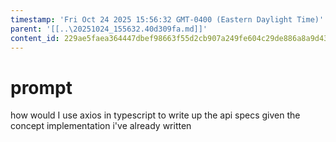 ```yaml
---
timestamp: 'Fri Oct 24 2025 15:56:32 GMT-0400 (Eastern Daylight Time)'
parent: '[[..\20251024_155632.40d309fa.md]]'
content_id: 229ae5faea364447dbef98663f55d2cb907a249fe604c29de886a8a9d43aea84
---
```


# prompt

how would I use axios in typescript to write up the api specs given the concept implementation i've already written

